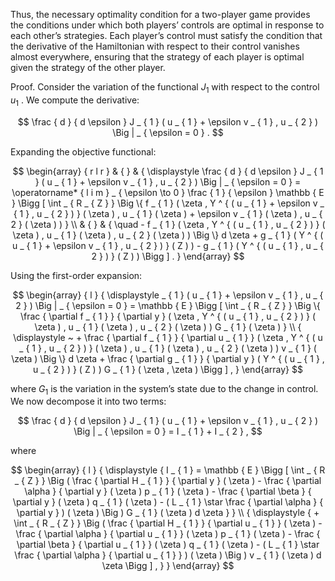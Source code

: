 Thus, the necessary optimality condition for a two-player game provides the conditions under which both players’ controls are optimal in response to each other’s strategies. Each player’s control must satisfy the condition that the derivative of the Hamiltonian with respect to their control vanishes almost everywhere, ensuring that the strategy of each player is optimal given the strategy of the other player.  

Proof. Consider the variation of the functional $J _ { 1 }$ with respect to the control $u _ { 1 }$ . We compute the derivative:  

$$
\frac { d } { d \epsilon } J _ { 1 } ( u _ { 1 } + \epsilon v _ { 1 } , u _ { 2 } ) \Big | _ { \epsilon = 0 } .
$$  

Expanding the objective functional:  

$$
\begin{array} { r l r } & { } & { \displaystyle \frac { d } { d \epsilon } J _ { 1 } ( u _ { 1 } + \epsilon v _ { 1 } , u _ { 2 } ) \Big | _ { \epsilon = 0 } = \operatorname* { l i m } _ { \epsilon \to 0 } \frac { 1 } { \epsilon } \mathbb { E } \Bigg [ \int _ { R _ { Z } } \Big \{ f _ { 1 } ( \zeta , Y ^ { ( u _ { 1 } + \epsilon v _ { 1 } , u _ { 2 } ) } ( \zeta ) , u _ { 1 } ( \zeta ) + \epsilon v _ { 1 } ( \zeta ) , u _ { 2 } ( \zeta ) ) } \\ & { } & { \quad - f _ { 1 } ( \zeta , Y ^ { ( u _ { 1 } , u _ { 2 } ) } ( \zeta ) , u _ { 1 } ( \zeta ) , u _ { 2 } ( \zeta ) ) \Big \} d \zeta + g _ { 1 } ( Y ^ { ( u _ { 1 } + \epsilon v _ { 1 } , u _ { 2 } ) } ( Z ) ) - g _ { 1 } ( Y ^ { ( u _ { 1 } , u _ { 2 } ) } ( Z ) ) \Bigg ] . } \end{array}
$$  

Using the first-order expansion:  

$$
\begin{array} { l } { \displaystyle _ { 1 } ( u _ { 1 } + \epsilon v _ { 1 } , u _ { 2 } ) \Big | _ { \epsilon = 0 } = \mathbb { E } \Bigg [ \int _ { R _ { Z } } \Big \{ \frac { \partial f _ { 1 } } { \partial y } ( \zeta , Y ^ { ( u _ { 1 } , u _ { 2 } ) } ( \zeta ) , u _ { 1 } ( \zeta ) , u _ { 2 } ( \zeta ) ) G _ { 1 } ( \zeta ) } \\ { \displaystyle ~ + \frac { \partial f _ { 1 } } { \partial u _ { 1 } } ( \zeta , Y ^ { ( u _ { 1 } , u _ { 2 } ) } ( \zeta ) , u _ { 1 } ( \zeta ) , u _ { 2 } ( \zeta ) ) v _ { 1 } ( \zeta ) \Big \} d \zeta + \frac { \partial g _ { 1 } } { \partial y } ( Y ^ { ( u _ { 1 } , u _ { 2 } ) } ( Z ) ) G _ { 1 } ( \zeta , \zeta ) \Bigg ] , } \end{array}
$$  

where $G _ { 1 }$ is the variation in the system’s state due to the change in control. We now decompose it into two terms:  

$$
\frac { d } { d \epsilon } J _ { 1 } ( u _ { 1 } + \epsilon v _ { 1 } , u _ { 2 } ) \Big | _ { \epsilon = 0 } = I _ { 1 } + I _ { 2 } ,
$$  

where  

$$
\begin{array} { l } { \displaystyle { I _ { 1 } = \mathbb { E } \Bigg [ \int _ { R _ { Z } } \Big ( \frac { \partial H _ { 1 } } { \partial y } ( \zeta ) - \frac { \partial \alpha } { \partial y } ( \zeta ) p _ { 1 } ( \zeta ) - \frac { \partial \beta } { \partial y } ( \zeta ) q _ { 1 } ( \zeta ) - ( L _ { 1 } \star \frac { \partial \alpha } { \partial y } ) ( \zeta ) \Big ) G _ { 1 } ( \zeta ) d \zeta } } \\ { \displaystyle { + \int _ { R _ { Z } } \Big ( \frac { \partial H _ { 1 } } { \partial u _ { 1 } } ( \zeta ) - \frac { \partial \alpha } { \partial u _ { 1 } } ( \zeta ) p _ { 1 } ( \zeta ) - \frac { \partial \beta } { \partial u _ { 1 } } ( \zeta ) q _ { 1 } ( \zeta ) - ( L _ { 1 } \star \frac { \partial \alpha } { \partial u _ { 1 } } ) ( \zeta ) \Big ) v _ { 1 } ( \zeta ) d \zeta \Bigg ] , } } \end{array}
$$  